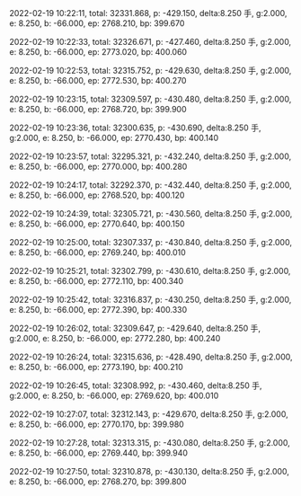 2022-02-19 10:22:11, total: 32331.868, p: -429.150, delta:8.250 手, g:2.000, e: 8.250, b: -66.000, ep: 2768.210, bp: 399.670

2022-02-19 10:22:33, total: 32326.671, p: -427.460, delta:8.250 手, g:2.000, e: 8.250, b: -66.000, ep: 2773.020, bp: 400.060

2022-02-19 10:22:53, total: 32315.752, p: -429.630, delta:8.250 手, g:2.000, e: 8.250, b: -66.000, ep: 2772.530, bp: 400.270

2022-02-19 10:23:15, total: 32309.597, p: -430.480, delta:8.250 手, g:2.000, e: 8.250, b: -66.000, ep: 2768.720, bp: 399.900

2022-02-19 10:23:36, total: 32300.635, p: -430.690, delta:8.250 手, g:2.000, e: 8.250, b: -66.000, ep: 2770.430, bp: 400.140

2022-02-19 10:23:57, total: 32295.321, p: -432.240, delta:8.250 手, g:2.000, e: 8.250, b: -66.000, ep: 2770.000, bp: 400.280

2022-02-19 10:24:17, total: 32292.370, p: -432.440, delta:8.250 手, g:2.000, e: 8.250, b: -66.000, ep: 2768.520, bp: 400.120

2022-02-19 10:24:39, total: 32305.721, p: -430.560, delta:8.250 手, g:2.000, e: 8.250, b: -66.000, ep: 2770.640, bp: 400.150

2022-02-19 10:25:00, total: 32307.337, p: -430.840, delta:8.250 手, g:2.000, e: 8.250, b: -66.000, ep: 2769.240, bp: 400.010

2022-02-19 10:25:21, total: 32302.799, p: -430.610, delta:8.250 手, g:2.000, e: 8.250, b: -66.000, ep: 2772.110, bp: 400.340

2022-02-19 10:25:42, total: 32316.837, p: -430.250, delta:8.250 手, g:2.000, e: 8.250, b: -66.000, ep: 2772.390, bp: 400.330

2022-02-19 10:26:02, total: 32309.647, p: -429.640, delta:8.250 手, g:2.000, e: 8.250, b: -66.000, ep: 2772.280, bp: 400.240

2022-02-19 10:26:24, total: 32315.636, p: -428.490, delta:8.250 手, g:2.000, e: 8.250, b: -66.000, ep: 2773.190, bp: 400.210

2022-02-19 10:26:45, total: 32308.992, p: -430.460, delta:8.250 手, g:2.000, e: 8.250, b: -66.000, ep: 2769.620, bp: 400.010

2022-02-19 10:27:07, total: 32312.143, p: -429.670, delta:8.250 手, g:2.000, e: 8.250, b: -66.000, ep: 2770.170, bp: 399.980

2022-02-19 10:27:28, total: 32313.315, p: -430.080, delta:8.250 手, g:2.000, e: 8.250, b: -66.000, ep: 2769.440, bp: 399.940

2022-02-19 10:27:50, total: 32310.878, p: -430.130, delta:8.250 手, g:2.000, e: 8.250, b: -66.000, ep: 2768.270, bp: 399.800